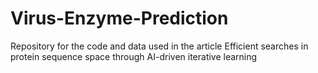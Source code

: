 # Virus-Enzyme-Prediction
Repository for the code and data used in the article Efficient searches in protein sequence space through AI-driven iterative learning
